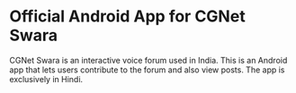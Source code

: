 Official Android App for CGNet Swara
=======================

CGNet Swara is an interactive voice forum used in India. This is an Android app that 
lets users contribute to the forum and also view posts. 
The app is exclusively in Hindi.


